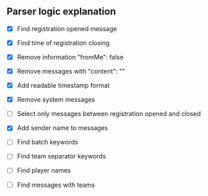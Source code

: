 ## Parser logic explanation

- [x] Find registration opened message
- [x] Find time of registration closing
- [x] Remove information "fromMe": false
- [x] Remove messages with "content": ""
- [x] Add readable timestamp format
- [x] Remove system messages
- [ ] Select only messages between registration opened and closed
- [x] Add sender name to messages
- [ ] Find batch keywords
- [ ] Find team separator keywords
- [ ] Find player names
- [ ] Find messages with teams

